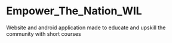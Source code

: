 # Empower_The_Nation_WIL
Website and android application made to educate and upskill the community with short courses 
